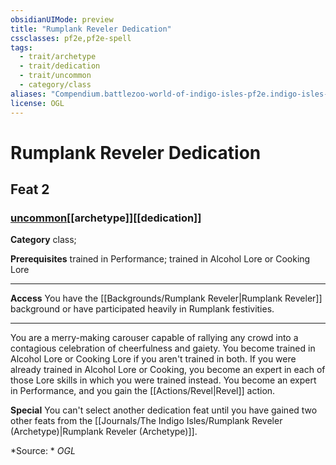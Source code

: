 ```yaml
---
obsidianUIMode: preview
title: "Rumplank Reveler Dedication"
cssclasses: pf2e,pf2e-spell
tags:
  - trait/archetype
  - trait/dedication
  - trait/uncommon
  - category/class
aliases: "Compendium.battlezoo-world-of-indigo-isles-pf2e.indigo-isles-feats.Item.alyrBcRRQu9UbTFH"
license: OGL
---
```

# Rumplank Reveler Dedication
## Feat 2
### [uncommon](uncommon "Uncommon Rarity Trait")[[archetype]][[dedication]]

**Category** class; 



**Prerequisites** trained in Performance; trained in Alcohol Lore or Cooking Lore
* * *
**Access** You have the [[Backgrounds/Rumplank Reveler|Rumplank Reveler]] background or have participated heavily in Rumplank festivities.

* * *

You are a merry-making carouser capable of rallying any crowd into a contagious celebration of cheerfulness and gaiety. You become trained in Alcohol Lore or Cooking Lore if you aren't trained in both. If you were already trained in Alcohol Lore or Cooking, you become an expert in each of those Lore skills in which you were trained instead. You become an expert in Performance, and you gain the [[Actions/Revel|Revel]] action.

**Special** You can't select another dedication feat until you have gained two other feats from the [[Journals/The Indigo Isles/Rumplank Reveler (Archetype)|Rumplank Reveler (Archetype)]].

*Source: *
*OGL*